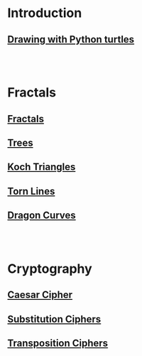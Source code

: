 # Introduction
## [Drawing with Python turtles](https://lab.cs50.io/martybillingsley/tinkRworks/master/turtleDraw/) 

<br><br>
# Fractals
## [Fractals](https://lab.cs50.io/martybillingsley/tinkRworks/master/fractals/)
## [Trees](https://lab.cs50.io/martybillingsley/tinkRworks/master/fractalTrees/)
## [Koch Triangles](https://lab.cs50.io/martybillingsley/tinkRworks/master/fractalKoch/)
## [Torn Lines](https://lab.cs50.io/martybillingsley/tinkRworks/master/fractalTornLine/) 
## [Dragon Curves](https://lab.cs50.io/martybillingsley/tinkRworks/master/fractalDragon/)

<br><br>
# Cryptography
## [Caesar Cipher](https://lab.cs50.io/martybillingsley/tinkRworks/master/cryptography1/)
## [Substitution Ciphers](https://lab.cs50.io/martybillingsley/tinkRworks/master/cryptography2/)
## [Transposition Ciphers](https://lab.cs50.io/martybillingsley/tinkRworks/master/cryptography3/)

<br><br>
